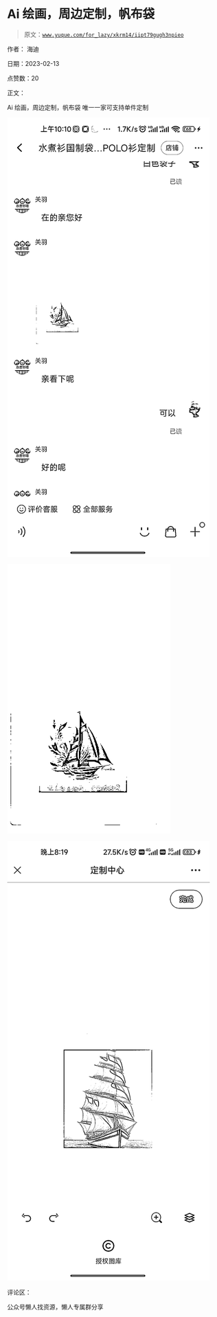 # Ai 绘画，周边定制，帆布袋

> 原文：[`www.yuque.com/for_lazy/xkrm14/iipt79gugh3npieo`](https://www.yuque.com/for_lazy/xkrm14/iipt79gugh3npieo)

作者： 海迪

日期：2023-02-13

点赞数：20

正文：

Ai 绘画，周边定制，帆布袋 唯一一家可支持单件定制

![](img/6d3251c18dca743e09d9fa4edeeb57dd.png)  

![](img/1458167d842cd6e398a88b90c8e4b27f.png)  

![](img/c2d4eb9f6531a60f7970be0a6d9692a8.png)  

评论区：

公众号懒人找资源，懒人专属群分享

